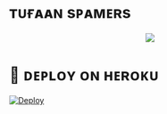 # ᴛᴜғᴀᴀɴ sᴘᴀᴍᴇʀs

<p align="center">
  <img src="https://te.legra.ph/file/72b8500b85d0c4798c6d5.jpg">
</p>


# 🚀 ᴅᴇᴘʟᴏʏ ᴏɴ ʜᴇʀᴏᴋᴜ 

[![Deploy](https://www.herokucdn.com/deploy/button.svg)](https://heroku.com/deploy)

